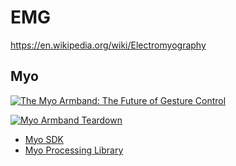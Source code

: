 # EMG
https://en.wikipedia.org/wiki/Electromyography

## Myo

[![The Myo Armband: The Future of Gesture Control](http://img.youtube.com/vi/jOEcsNmTk7g/0.jpg)](http://www.youtube.com/watch?v=jOEcsNmTk7g "The Myo Armband: The Future of Gesture Control")

[![Myo Armband Teardown](http://img.youtube.com/vi/E0GufWmT4mU/0.jpg)](http://www.youtube.com/watch?v=E0GufWmT4mU "Myo Armband Teardown")

* [Myo SDK](https://support.getmyo.com/hc/en-us/articles/360018409792)
* [Myo Processing Library](https://github.com/nok/myo-processing)
